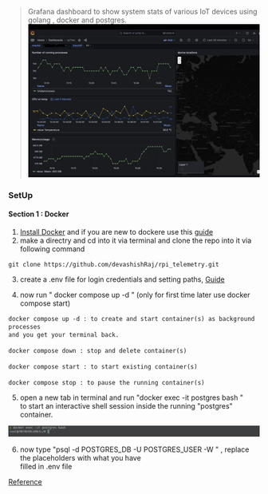 ﻿> Grafana dashboard to show system stats of various IoT devices using golang , docker and postgres.
![Grafana dashboard](pictures/dashboard.png)
### SetUp

#### Section 1 : Docker 

1. [Install Docker](https://docs.docker.com/get-docker/) and if you are new to dockere use this [guide](https://docs.docker.com/guides/get-started/)
2. make a directry and cd into it via terminal and clone the repo into it  via following command

```
git clone https://github.com/devashishRaj/rpi_telemetry.git
```
3. create a .env file for login credentials and setting paths, [Guide](envFileGuide.md) 

4. now run " docker compose up -d " (only for first time later use docker compose start)

```
docker compose up -d : to create and start container(s) as background processes   
and you get your terminal back.

docker compose down : stop and delete container(s)

docker compose start : to start existing container(s)

docker compose stop : to pause the running container(s)

```
5. open a new tab in terminal and run "docker exec -it postgres bash "   
to start an interactive shell session inside the running "postgres" container.

![Interactive Shell](pictures/interactiveSHELL.png)

6. now type "psql -d POSTGRES_DB -U POSTGRES_USER -W " , replace the placeholders with what you have   
filled in .env file

[Reference](https://semaphoreci.com/community/tutorials/building-and-testing-a-rest-api-in-go-with-gorilla-mux-and-postgresql)


